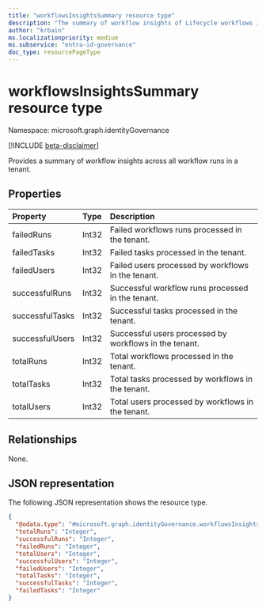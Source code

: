 ```yaml
---
title: "workflowsInsightsSummary resource type"
description: "The summary of workflow insights of Lifecycle workflows in a tenant."
author: "krbain"
ms.localizationpriority: medium
ms.subservice: "entra-id-governance"
doc_type: resourcePageType
---
```


# workflowsInsightsSummary resource type

Namespace: microsoft.graph.identityGovernance

[!INCLUDE [beta-disclaimer](../../includes/beta-disclaimer.md)]

Provides a summary of workflow insights across all workflow runs in a tenant.

## Properties

|Property|Type|Description|
|:---|:---|:---|
|failedRuns|Int32|Failed workflows runs processed in the tenant.|
|failedTasks|Int32|Failed tasks processed in the tenant.|
|failedUsers|Int32|Failed users processed by workflows in the tenant.|
|successfulRuns|Int32|Successful workflow runs processed in the tenant.|
|successfulTasks|Int32|Successful tasks processed in the tenant.|
|successfulUsers|Int32|Successful users processed by workflows in the tenant.|
|totalRuns|Int32|Total workflows processed in the tenant.|
|totalTasks|Int32|Total tasks processed by workflows in the tenant.|
|totalUsers|Int32|Total users processed  by workflows in the tenant.|

## Relationships

None.

## JSON representation

The following JSON representation shows the resource type.
<!-- {
  "blockType": "resource",
  "@odata.type": "microsoft.graph.identityGovernance.workflowsInsightsSummary"
}
-->
``` json
{
  "@odata.type": "#microsoft.graph.identityGovernance.workflowsInsightsSummary",
  "totalRuns": "Integer",
  "successfulRuns": "Integer",
  "failedRuns": "Integer",
  "totalUsers": "Integer",
  "successfulUsers": "Integer",
  "failedUsers": "Integer",
  "totalTasks": "Integer",
  "successfulTasks": "Integer",
  "failedTasks": "Integer"
}
```
